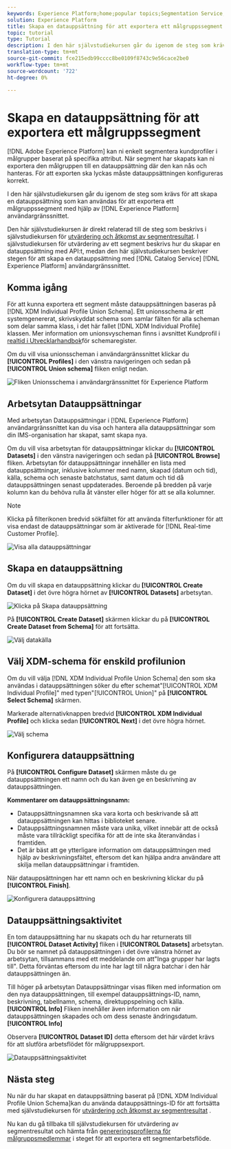 ```yaml
---
keywords: Experience Platform;home;popular topics;Segmentation Service;segmentation;Segmentation;create a dataset;export audience segment;export segment;
solution: Experience Platform
title: Skapa en datauppsättning för att exportera ett målgruppssegment
topic: tutorial
type: Tutorial
description: I den här självstudiekursen går du igenom de steg som krävs för att skapa en datauppsättning som kan användas för att exportera ett målgruppssegment med hjälp av användargränssnittet i Experience Platform.
translation-type: tm+mt
source-git-commit: fce215edb99cccc8be0109f8743c9e56cace2be0
workflow-type: tm+mt
source-wordcount: '722'
ht-degree: 0%

---
```



# Skapa en datauppsättning för att exportera ett målgruppssegment

[!DNL Adobe Experience Platform] kan ni enkelt segmentera kundprofiler i målgrupper baserat på specifika attribut. När segment har skapats kan ni exportera den målgruppen till en datauppsättning där den kan nås och hanteras. För att exporten ska lyckas måste datauppsättningen konfigureras korrekt.

I den här självstudiekursen går du igenom de steg som krävs för att skapa en datauppsättning som kan användas för att exportera ett målgruppssegment med hjälp av [!DNL Experience Platform] användargränssnittet.

Den här självstudiekursen är direkt relaterad till de steg som beskrivs i självstudiekursen för [utvärdering och åtkomst av segmentresultat](./evaluate-a-segment.md). I självstudiekursen för utvärdering av ett segment beskrivs hur du skapar en datauppsättning med API:t, medan den här självstudiekursen beskriver stegen för att skapa en datauppsättning med [!DNL Catalog Service] [!DNL Experience Platform] användargränssnittet.

## Komma igång

För att kunna exportera ett segment måste datauppsättningen baseras på [!DNL XDM Individual Profile Union Schema]. Ett unionsschema är ett systemgenererat, skrivskyddat schema som samlar fälten för alla scheman som delar samma klass, i det här fallet [!DNL XDM Individual Profile] klassen. Mer information om unionsvyscheman finns i avsnittet Kundprofil i [realtid i Utvecklarhandbok](../../xdm/schema/composition.md#union)för schemaregister.

Om du vill visa unionsscheman i användargränssnittet klickar du **[!UICONTROL Profiles]** i den vänstra navigeringen och sedan på **[!UICONTROL Union schema]** fliken enligt nedan.

![Fliken Unionsschema i användargränssnittet för Experience Platform](../images/tutorials/segment-export-dataset/union-schema-ui.png)


## Arbetsytan Datauppsättningar

Med arbetsytan Datauppsättningar i [!DNL Experience Platform] användargränssnittet kan du visa och hantera alla datauppsättningar som din IMS-organisation har skapat, samt skapa nya.

Om du vill visa arbetsytan för datauppsättningar klickar du **[!UICONTROL Datasets]** i den vänstra navigeringen och sedan på **[!UICONTROL Browse]** fliken. Arbetsytan för datauppsättningar innehåller en lista med datauppsättningar, inklusive kolumner med namn, skapad (datum och tid), källa, schema och senaste batchstatus, samt datum och tid då datauppsättningen senast uppdaterades. Beroende på bredden på varje kolumn kan du behöva rulla åt vänster eller höger för att se alla kolumner.

>[!NOTE]
>
>Klicka på filterikonen bredvid sökfältet för att använda filterfunktioner för att visa endast de datauppsättningar som är aktiverade för [!DNL Real-time Customer Profile].

![Visa alla datauppsättningar](../images/tutorials/segment-export-dataset/datasets-workspace.png)

## Skapa en datauppsättning

Om du vill skapa en datauppsättning klickar du **[!UICONTROL Create Dataset]** i det övre högra hörnet av **[!UICONTROL Datasets]** arbetsytan.

![Klicka på Skapa datauppsättning](../images/tutorials/segment-export-dataset/dataset-click-create.png)

På **[!UICONTROL Create Dataset]** skärmen klickar du på **[!UICONTROL Create Dataset from Schema]** för att fortsätta.

![Välj datakälla](../images/tutorials/segment-export-dataset/create-dataset.png)

## Välj XDM-schema för enskild profilunion

Om du vill välja [!DNL XDM Individual Profile Union Schema] den som ska användas i datauppsättningen söker du efter schemat&quot;[!UICONTROL XDM Individual Profile]&quot; med typen&quot;[!UICONTROL Union]&quot; på **[!UICONTROL Select Schema]** skärmen.

Markerade alternativknappen bredvid **[!UICONTROL XDM Individual Profile]** och klicka sedan **[!UICONTROL Next]** i det övre högra hörnet.

![Välj schema](../images/tutorials/segment-export-dataset/select-schema.png)

## Konfigurera datauppsättning

På **[!UICONTROL Configure Dataset]** skärmen måste du ge datauppsättningen ett namn och du kan även ge en beskrivning av datauppsättningen.

**Kommentarer om datauppsättningsnamn:**
- Datauppsättningsnamnen ska vara korta och beskrivande så att datauppsättningen kan hittas i biblioteket senare.
- Datauppsättningsnamnen måste vara unika, vilket innebär att de också måste vara tillräckligt specifika för att de inte ska återanvändas i framtiden.
- Det är bäst att ge ytterligare information om datauppsättningen med hjälp av beskrivningsfältet, eftersom det kan hjälpa andra användare att skilja mellan datauppsättningar i framtiden.

När datauppsättningen har ett namn och en beskrivning klickar du på **[!UICONTROL Finish]**.

![Konfigurera datauppsättning](../images/tutorials/segment-export-dataset/configure-dataset.png)

## Datauppsättningsaktivitet

En tom datauppsättning har nu skapats och du har returnerats till **[!UICONTROL Dataset Activity]** fliken i **[!UICONTROL Datasets]** arbetsytan. Du bör se namnet på datauppsättningen i det övre vänstra hörnet av arbetsytan, tillsammans med ett meddelande om att&quot;Inga grupper har lagts till&quot;. Detta förväntas eftersom du inte har lagt till några batchar i den här datauppsättningen än.

Till höger på arbetsytan Datauppsättningar visas fliken med information om den nya datauppsättningen, till exempel datauppsättnings-ID, namn, beskrivning, tabellnamn, schema, direktuppspelning och källa. **[!UICONTROL Info]** Fliken innehåller även information om när datauppsättningen skapades och om dess senaste ändringsdatum. **[!UICONTROL Info]**

Observera **[!UICONTROL Dataset ID]** detta eftersom det här värdet krävs för att slutföra arbetsflödet för målgruppsexport.

![Datauppsättningsaktivitet](../images/tutorials/segment-export-dataset/dataset-activity.png)

## Nästa steg

Nu när du har skapat en datauppsättning baserat på [!DNL XDM Individual Profile Union Schema]kan du använda datauppsättnings-ID för att fortsätta med självstudiekursen för [utvärdering och åtkomst av segmentresultat](./evaluate-a-segment.md) .

Nu kan du gå tillbaka till självstudiekursen för utvärdering av segmentresultat och hämta från [genereringsprofilerna för målgruppsmedlemmar](./evaluate-a-segment.md#generate-profiles) i steget för att exportera ett segmentarbetsflöde.

